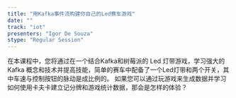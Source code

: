 ```yaml
---
title: "用Kafka事件流构建你自己的Led赛车游戏"
date: "" 
track: "iot"
presenters: "Igor De Souza"
stype: "Regular Session"
---
```

在本课程中，您将通过在一个结合Kafka和树莓派的 Led 灯带游戏，学习强大的 Kafka 概念和技术并提高技能，简单的赛车中配备了一个Led灯带和两个开关，其中车速与控制按钮的脉动是成比例的。
如果您可以通过玩游戏来生成数据并学习如何使用卡夫卡建立记分牌和游戏统计数据，那会是怎样的体验？
